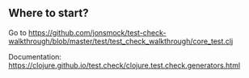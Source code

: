 ## Where to start?
Go to 
https://github.com/jonsmock/test-check-walkthrough/blob/master/test/test_check_walkthrough/core_test.clj

Documentation:
https://clojure.github.io/test.check/clojure.test.check.generators.html
